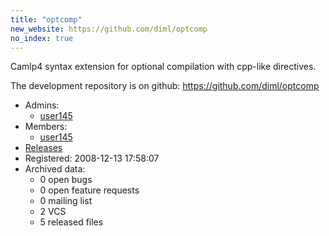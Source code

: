 ```yaml
---
title: "optcomp"
new_website: https://github.com/diml/optcomp
no_index: true
---
```


Camlp4 syntax extension for optional compilation with cpp-like directives.

The development repository is on github: https://github.com/diml/optcomp


* Admins:
  * [user145](/users/user145)
* Members:
  * [user145](/users/user145)
* [Releases](https://download.ocamlcore.org/optcomp)
* Registered: 2008-12-13 17:58:07
* Archived data:
  * 0 open bugs
  * 0 open feature requests
  * 0 mailing list
  * 2 VCS
  * 5 released files
